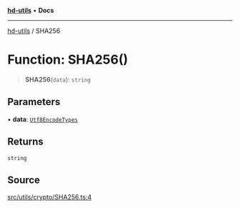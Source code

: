 [**hd-utils**](../README.md) • **Docs**

***

[hd-utils](../globals.md) / SHA256

# Function: SHA256()

> **SHA256**(`data`): `string`

## Parameters

• **data**: [`Utf8EncodeTypes`](../type-aliases/Utf8EncodeTypes.md)

## Returns

`string`

## Source

[src/utils/crypto/SHA256.ts:4](https://github.com/AhmadHddad/h-utils/blob/b1dfa95e218c9605f39fc234662ef50e62fadcb8/src/utils/crypto/SHA256.ts#L4)

